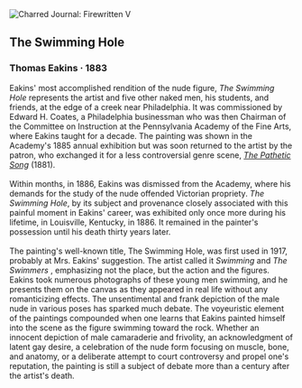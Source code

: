 <div class="artwork-of-the-day">
  <div class="container">
    <div class="img-wrapper">
      <img
        src="https://uploads4.wikiart.org/00380/images/thomas-eakins/4-swimming-thomas-eakins.jpg!Large.jpg"
        alt="Charred Journal: Firewritten V" />
    </div>
    <div class="artwork-detail">
      <div class="artwork-origin"> 
        <h2 class="artwork-name">The Swimming Hole</h2>
        <h3 class="artist">
          Thomas Eakins
                    ·  1883
        </h3>
      </div>
      <p class="description">
        <span class="artwork-description-text ng-binding" ng-bind-html="viewModel.ArtworkOfTheDay.Description | unsafe">Eakins' most accomplished rendition of the nude figure, <i>The Swimming Hole</i> represents the artist and five other naked men, his students, and friends, at the edge of a creek near Philadelphia. It was commissioned by Edward H. Coates, a Philadelphia businessman who was then Chairman of the Committee on Instruction at the Pennsylvania Academy of the Fine Arts, where Eakins taught for a decade. The painting was shown in the Academy's 1885 annual exhibition but was soon returned to the artist by the patron, who exchanged it for a less controversial genre scene, <a target="_blank" href="https://www.wikiart.org/en/thomas-eakins/the-pathetic"><i>The Pathetic Song</i></a> (1881).<br><br>Within months, in 1886, Eakins was dismissed from the Academy, where his demands for the study of the nude offended Victorian propriety. <i>The Swimming Hole</i>, by its subject and provenance closely associated with this painful moment in Eakins' career, was exhibited only once more during his lifetime, in Louisville, Kentucky, in 1886. It remained in the painter's possession until his death thirty years later.<br><br>The painting's well-known title, The Swimming Hole, was first used in 1917, probably at Mrs. Eakins' suggestion. The artist called it <i>Swimming</i> and <i>The Swimmers </i>, emphasizing not the place, but the action and the figures. Eakins took numerous photographs of these young men swimming, and he presents them on the canvas as they appeared in real life without any romanticizing effects. The unsentimental and frank depiction of the male nude in various poses has sparked much debate. The voyeuristic element of the paintings compounded when one learns that Eakins painted himself into the scene as the figure swimming toward the rock. Whether an innocent depiction of male camaraderie and frivolity, an acknowledgment of latent gay desire, a celebration of the nude form focusing on muscle, bone, and anatomy, or a deliberate attempt to court controversy and propel one's reputation, the painting is still a subject of debate more than a century after the artist's death.</span>
                        <div class="text-shadow-container" ng-show="showShadow" style=""></div>
      </p>
    </div>
  </div>

</div>
